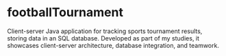 # footballTournament
Client-server Java application for tracking sports tournament results, storing data in an SQL database. Developed as part of my studies, it showcases client-server architecture, database integration, and teamwork.
